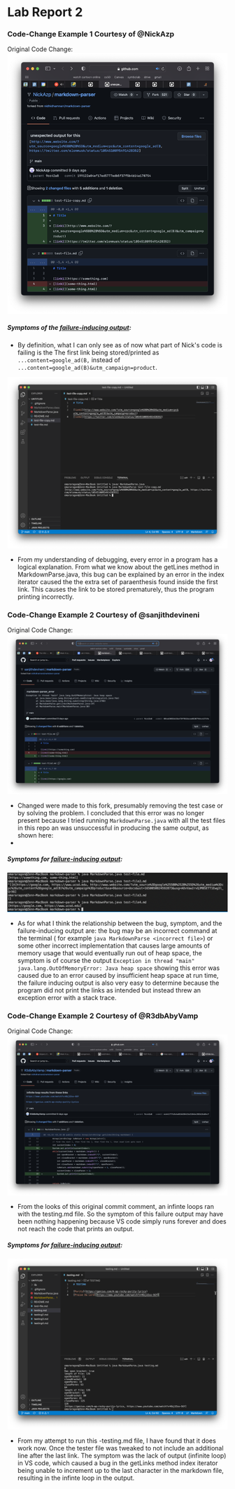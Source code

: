 # Lab Report 2

### Code-Change Example 1 Courtesy of @NickAzp

Original Code Change:
![img](/imgs_2/1.png)

##### Symptoms of the [failure-inducing output](https://github.com/NickAzp/markdown-parser/blob/main/test-file-copy.md):
* By definition, what I can only see as of now what part of Nick's code is failing is the The first link being stored/printed as `...content=google_ad(B,` instead of `...content=google_ad(B)&utm_campaign=product`.

![img2](imgs_2/2.png)

* From my understanding of debugging, every error in a program has a logical explanation. From what we know about the getLines method in MarkdownParse.java, this bug can be explained by an error in the index iterator caused the the extra set of paraenthesis found inside the first link. This causes the link to be stored prematurely, thus the program printing incorrectly. 

### Code-Change Example 2 Courtesy of @sanjithdevineni

Original Code Change: 
![img 3](imgs_2/3.png)

* Changed were made to this fork, presumably removing the test case or by solving the problem. I concluded that this error was no longer present because I tried running `MarkdownParse.java` with all the test files in this repo an was unsuccessful in producing the same output, as shown here: 
* 
 
 ##### Symptoms for [failure-inducing output](https://github.com/sanjithdevineni/markdown-parser/blob/main/test-file2.md): 

![img 4](/imgs_2/4.png)


* As for what I think the relationship between the bug, symptom, and the failure-inducing output are: the bug may be an incorrect command at the terminal ( for example `java MarkdownParse <incorrect file>`) or some other incorrect implementation that causes large amounts of memory usage that would eventually run out of heap space, the symptom is of course the output `Exception in thread "main" java.lang.OutOfMemoryError: Java heap space` showing this error was caused due to an error caused by insufficient heap space at run time, the failure inducing output is also very easy to determine because the program did not print the links as intended but instead threw an exception error with a stack trace.

### Code-Change Example 2 Courtesy of @R3dbAbyVamp

Original Code Change: 
![img 5](/imgs_2/5.png)

* From the looks of this original commit comment, an infinte loops ran with the testing.md file. So the symptom of this failure output may have been nothing happening because VS code simply runs forever and does not reach the code that prints an output. 

##### Symptoms for [failure-inducing output](https://github.com/R3dbAbyVamp/markdown-parser/blob/main/testing.md): 

![img 5](/imgs_2/6.png)

* From my attempt to run this -testing.md file, I have found that it does work now. Once the tester file was tweaked to not include an additional line after the last link. The symptom was the lack of output (infinite loop) in VS code, which caused a bug in the getLinks method index iterator being unable to increment up to the last character in the markdown file, resulting in the infinte loop in the output.
